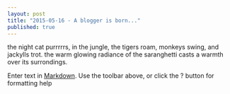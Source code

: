 ```yaml
---
layout: post
title: "2015-05-16 - A blogger is born..."
published: true
---
```


the night cat purrrrrs, in the jungle, the tigers roam, monkeys swing, and jackylls trot. the warm glowing radiance of the saranghetti casts a warmth over its surrondings.

Enter text in [Markdown](http://daringfireball.net/projects/markdown/). Use the toolbar above, or click the ? button for formatting help
